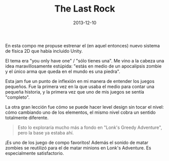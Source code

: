 ﻿---
layout: post
title: The Last Rock
date: 2013-12-10
description: Sobrevive al apocalípsis con una piedra
img: assets/img/cover/thelastrock.png
tags: [Jams]
words: 1 minuto
status: published
action-text: Descarga en LudumDare
action-link: http://ludumdare.com/compo/ludum-dare-28/?action=preview&uid=19200
---

En esta compo me propuse estrenar el (en aquel entonces) nuevo sistema de física 2D que había incluido Unity.

El tema era "you only have one" / "sólo tienes una". Me vino a la cabeza una idea maravillosamente estúpida: "estás en medio de un apocalipsis zombie y el único arma que queda en el mundo es una piedra".

Esta jam fue un punto de inflexión en mi manera de entender los juegos pequeños. Fue la primera vez en la que usaba el medio para contar una pequeña historia, y la primera vez que uno de mis juegos se sentía "completo".

La otra gran lección fue cómo se puede hacer level design sin tocar el nivel: cómo cambiando uno de los elementos, el mismo nivel cobra un sentido totalmente diferente.

<blockquote>Esto lo exploraría mucho más a fondo en "Lonk's Greedy Adventure", pero la base ya estaba ahí.</blockquote>

¡Es uno de los juego de compo favoritos! Además el sonido de matar zombies se reutilizó para el de matar minions en Lonk's Adventure. Es especialmente satisfactorio.